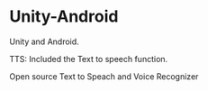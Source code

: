 # Unity-Android

Unity and Android. 

TTS: Included the Text to speech function.

Open source Text to Speach and Voice Recognizer
